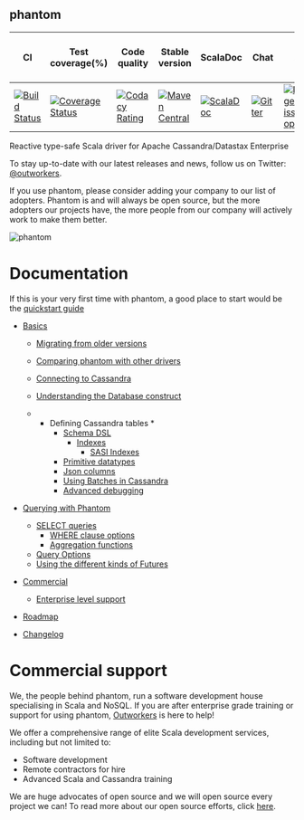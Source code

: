 ## phantom

| CI  | Test coverage(%) | Code quality | Stable version | ScalaDoc | Chat | Open issues | Average issue resolution time | 
| --- | ---------------- | -------------| -------------- | -------- | ---- | ----------- | ----------------------------- |
| [![Build Status](https://travis-ci.org/outworkers/phantom.svg?branch=develop)](https://travis-ci.org/outworkers/phantom?branch=develop) | [![Coverage Status](https://coveralls.io/repos/github/outworkers/phantom/badge.svg?branch=develop)](https://coveralls.io/github/outworkers/phantom?branch=develop) | [![Codacy Rating](https://api.codacy.com/project/badge/grade/25bee222a7d142ff8151e6ceb39151b4)](https://www.codacy.com/app/flavian/phantom_2) | [![Maven Central](https://maven-badges.herokuapp.com/maven-central/com.outworkers/phantom-dsl_2.11/badge.svg)](https://maven-badges.herokuapp.com/maven-central/com.outworkers/phantom-dsl_2.11) | [![ScalaDoc](http://javadoc-badge.appspot.com/com.outworkers/phantom-dsl_2.11.svg?label=scaladoc)](http://javadoc-badge.appspot.com/com.outworkers/phantom-dsl_2.11) | [![Gitter](https://badges.gitter.im/Join%20Chat.svg)](https://gitter.im/outworkers/phantom?utm_source=badge&utm_medium=badge&utm_campaign=pr-badge&utm_content=badge) | [![Percentage of issues still open](http://isitmaintained.com/badge/open/outworkers/phantom.svg)](http://isitmaintained.com/project/outworkers/phantom "%% of issues still open") | [![Average time to resolve an issue](http://isitmaintained.com/badge/resolution/outworkers/phantom.svg)](http://isitmaintained.com/project/outworkers/phantom "Average time to resolve an issue") |

Reactive type-safe Scala driver for Apache Cassandra/Datastax Enterprise

To stay up-to-date with our latest releases and news, follow us on Twitter: [@outworkers](https://twitter.com/outworkers_uk).

If you use phantom, please consider adding your company to our list of adopters. Phantom is and will always be open source, but the more adopters our projects have, the more people from our company will actively work to make them better.

![phantom](https://s3-eu-west-1.amazonaws.com/websudos/oss/logos/phantom.png "Outworkers Phantom")

Documentation
===================

If this is your very first time with phantom, a good place to start would be the [quickstart guide](./quickstart.md)

- [Basics](./basics)
    - [Migrating from older versions](roadmap.md)
    - [Comparing phantom with other drivers](./comparison.md)
    - [Connecting to Cassandra](basics/connectors.md)
    - [Understanding the Database construct](basics/database.md)
    
    - * Defining Cassandra tables * 
        - [Schema DSL](./basics/tables.md)
            - [Indexes](./basics/indexes)
                - [SASI Indexes](basics/indexes/sasi.md)
        - [Primitive datatypes](basics/primitives.md)
        - [Json columns](basics/json_columns.md)
        - [Using Batches in Cassandra](basics/batches.md)
        - [Advanced debugging](basics/debugging.md)
    
- [Querying with Phantom](./querying)
    - [SELECT queries](./querying/select.md)
        - [WHERE clause options](./querying/where_clause.md)
        - [Aggregation functions](./querying/aggregation_functions.md)
    - [Query Options](./querying/options.md)
    - [Using the different kinds of Futures](./querying/execution.md)    
- [Commercial](./commercial)
    - [Enterprise level support](./commercial/support.md)

- [Roadmap](./roadmap.md)
- [Changelog](./basics/changelog.md)



Commercial support
===================
We, the people behind phantom, run a software development house specialising in Scala and NoSQL. If you are after enterprise grade
training or support for using phantom, [Outworkers](http://outworkers.com) is here to help!

We offer a comprehensive range of elite Scala development services, including but not limited to:

- Software development
- Remote contractors for hire
- Advanced Scala and Cassandra training

We are huge advocates of open source and we will open source every project we can! To read more about our open source efforts, click [here](http://www.outworkers.com/work).
